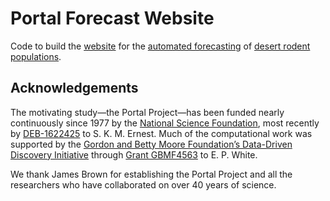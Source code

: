 # Portal Forecast Website

Code to build the [website](https://portal.naturecast.org/) for the [automated forecasting](https://github.com/weecology/portalPredictions) of [desert rodent populations](https://portal.weecology.org/).

## Acknowledgements 

The motivating study—the Portal Project—has been funded nearly continuously since 1977 by the [National Science Foundation](http://nsf.gov/), most recently by [DEB-1622425](https://www.nsf.gov/awardsearch/showAward?AWD_ID=1622425) to S. K. M. Ernest. 
Much of the computational work was supported by the [Gordon and Betty Moore Foundation’s Data-Driven Discovery Initiative](http://www.moore.org/programs/science/data-driven-discovery) through [Grant GBMF4563](http://www.moore.org/grants/list/GBMF4563) to E. P. White. 

We thank James Brown for establishing the Portal Project and all the researchers who have collaborated on over 40 years of science. 
